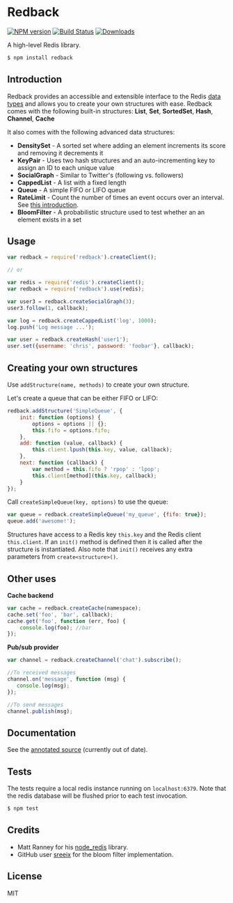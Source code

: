 # Redback

[![NPM version][npm-image]][npm-url]
[![Build Status][travis-image]][travis-url]
[![Downloads][downloads-image]][npm-url]

A high-level Redis library.

```sh
$ npm install redback
```

## Introduction

Redback provides an accessible and extensible interface to the Redis
[data types](http://redis.io/topics/data-types) and allows you to create
your own structures with ease. Redback comes with the following built-in
structures: **List**,  **Set**, **SortedSet**, **Hash**, **Channel**, **Cache**

It also comes with the following advanced data structures:

- **DensitySet** - A sorted set where adding an element increments its score and removing it decrements it
- **KeyPair** - Uses two hash structures and an auto-incrementing key to assign an ID to each unique value
- **SocialGraph** - Similar to Twitter's (following vs. followers)
- **CappedList** - A list with a fixed length
- **Queue** - A simple FIFO or LIFO queue
- **RateLimit** - Count the number of times an event occurs over an interval. See [this introduction](https://gist.github.com/chriso/54dd46b03155fcf555adccea822193da).
- **BloomFilter** - A probabilistic structure used to test whether an an element exists in a set

## Usage

```javascript
var redback = require('redback').createClient();

// or

var redis = require('redis').createClient();
var redback = require('redback').use(redis);
```

```javascript
var user3 = redback.createSocialGraph(3);
user3.follow(1, callback);

var log = redback.createCappedList('log', 1000);
log.push('Log message ...');

var user = redback.createHash('user1');
user.set({username: 'chris', password: 'foobar'}, callback);
```

## Creating your own structures

Use `addStructure(name, methods)` to create your own structure.

Let's create a queue that can be either FIFO or LIFO:

```javascript
redback.addStructure('SimpleQueue', {
    init: function (options) {
        options = options || {};
        this.fifo = options.fifo;
    },
    add: function (value, callback) {
        this.client.lpush(this.key, value, callback);
    },
    next: function (callback) {
        var method = this.fifo ? 'rpop' : 'lpop';
        this.client[method](this.key, callback);
    }
});
```

Call `createSimpleQueue(key, options)` to use the queue:

```javascript
var queue = redback.createSimpleQueue('my_queue', {fifo: true});
queue.add('awesome!');
```

Structures have access to a Redis key `this.key` and the Redis client
`this.client`. If an `init()` method is defined then it is called after
the structure is instantiated. Also note that `init()` receives any extra parameters
from `create<structure>()`.

## Other uses

**Cache backend**

```javascript
var cache = redback.createCache(namespace);
cache.set('foo', 'bar', callback);
cache.get('foo', function (err, foo) {
    console.log(foo); //bar
});
```

**Pub/sub provider**

```javascript
var channel = redback.createChannel('chat').subscribe();

//To received messages
channel.on('message', function (msg) {
   console.log(msg);
});

//To send messages
channel.publish(msg);
```

## Documentation

See the [annotated source](http://chriso.github.io/redback/api.html) (currently out of date).

## Tests

The tests require a local redis instance running on `localhost:6379`. Note that
the redis database will be flushed prior to each test invocation.

```sh
$ npm test
```

## Credits

- Matt Ranney for his [node_redis](https://github.com/mranney/node_redis) library.
- GitHub user [sreeix](https://github.com/sreeix) for the bloom filter implementation.

## License

MIT


[downloads-image]: http://img.shields.io/npm/dm/redback.svg
[npm-url]: https://npmjs.org/package/redback
[npm-image]: http://img.shields.io/npm/v/redback.svg
[travis-url]: https://travis-ci.org/chriso/redback
[travis-image]: http://img.shields.io/travis/chriso/redback.svg
